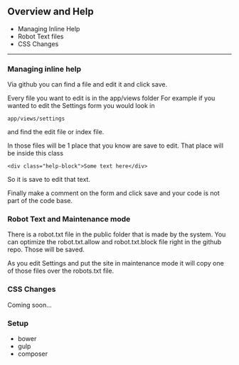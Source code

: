## Overview and Help

  * Managing Inline Help
  * Robot Text files
  * CSS Changes

---

### Managing inline help

Via github you can find a file and edit it and click save.

Every file you want to edit is in the app/views folder
For example if you wanted to edit the Settings form you would look in

~~~
app/views/settings
~~~

and find the edit file or index file.

In those files will be 1 place that you know are save to edit. That place will be inside this class

~~~
<div class="help-block">Some text here</div>
~~~

So it is save to edit that text.

Finally make a comment on the form and click save and your code is not part of the code base.



### Robot Text and Maintenance mode

There is a robot.txt file in the public folder that is made by the system. You can optimize the robot.txt.allow and robot.txt.block file right in the github repo. Those will be saved.

As you edit Settings and put the site in maintenance mode it will copy one of those files over the robots.txt file. 



### CSS Changes 

Coming soon...


### Setup

  * bower
  * gulp
  * composer

